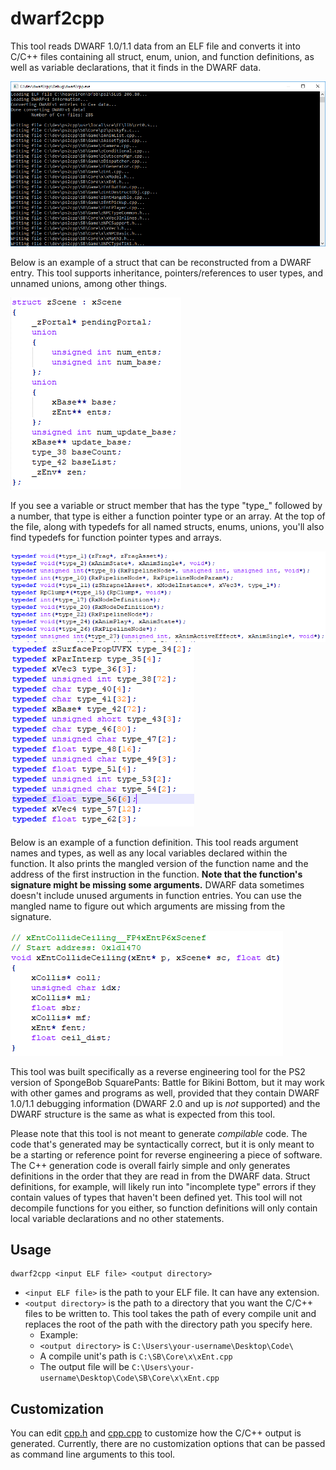 # dwarf2cpp
This tool reads DWARF 1.0/1.1 data from an ELF file and converts it into C/C++ files containing all struct, enum, union, and function definitions, as well as variable declarations, that it finds in the DWARF data.

![dwarf2cpp screenshot](doc/readme1.png)

Below is an example of a struct that can be reconstructed from a DWARF entry. This tool supports inheritance, pointers/references to user types, and unnamed unions, among other things.

![zScene example struct](doc/readme2.png)

If you see a variable or struct member that has the type "type_" followed by a number, that type is either a function pointer type or an array. At the top of the file, along with typedefs for all named structs, enums, unions, you'll also find typedefs for function pointer types and arrays.

![Function pointer typedefs](doc/readme4.png)
![Array typedefs](doc/readme3.png)

Below is an example of a function definition. This tool reads argument names and types, as well as any local variables declared within the function. It also prints the mangled version of the function name and the address of the first instruction in the function. **Note that the function's signature might be missing some arguments.** DWARF data sometimes doesn't include unused arguments in function entries. You can use the mangled name to figure out which arguments are missing from the signature.

![Example function definition](doc/readme5.png)

This tool was built specifically as a reverse engineering tool for the PS2 version of SpongeBob SquarePants: Battle for Bikini Bottom, but it may work with other games and programs as well, provided that they contain DWARF 1.0/1.1 debugging information (DWARF 2.0 and up is *not* supported) and the DWARF structure is the same as what is expected from this tool.

Please note that this tool is not meant to generate *compilable* code. The code that's generated may be syntactically correct, but it is only meant to be a starting or reference point for reverse engineering a piece of software. The C++ generation code is overall fairly simple and only generates definitions in the order that they are read in from the DWARF data. Struct definitions, for example, will likely run into "incomplete type" errors if they contain values of types that haven't been defined yet. This tool will not decompile functions for you either, so function definitions will only contain local variable declarations and no other statements.

## Usage
```
dwarf2cpp <input ELF file> <output directory>
```

* `<input ELF file>` is the path to your ELF file. It can have any extension.
* `<output directory>` is the path to a directory that you want the C/C++ files to be written to. This tool takes the path of every compile unit and replaces the root of the path with the directory path you specify here.
  * Example:
  * `<output directory>` is `C:\Users\your-username\Desktop\Code\`
  * A compile unit's path is `C:\SB\Core\x\xEnt.cpp`
  * The output file will be `C:\Users\your-username\Desktop\Code\SB\Core\x\xEnt.cpp`

## Customization
You can edit [cpp.h](cpp.h) and [cpp.cpp](cpp.cpp) to customize how the C/C++ output is generated. Currently, there are no customization options that can be passed as command line arguments to this tool.
